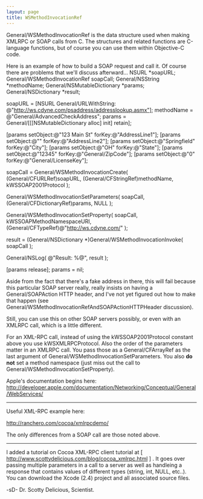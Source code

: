```yaml
---
layout: page
title: WSMethodInvocationRef
---
```


General/WSMethodInvocationRef is the data structure used when making XMLRPC or SOAP calls from C. The structures and related functions are C-language functions, but of course you can use them within Objective-C code.

Here is an example of how to build a SOAP request and call it. Of course there are problems that we'll discuss afterward...
    NSURL                 *soapURL;
General/WSMethodInvocationRef  soapCall;
General/NSString              *methodName;
General/NSMutableDictionary   *params;
General/NSDictionary          *result;

soapURL    = [NSURL General/URLWithString:
    @"http://ws.cdyne.com/psaddress/addresslookup.asmx"];
methodName = @"General/AdvancedCheckAddress";
params     = General/[[[NSMutableDictionary alloc] init] retain];

[params setObject:@"123 Main St" forKey:@"AddressLine1"];
[params setObject:@""            forKey:@"AddressLine2"];
[params setObject:@"Springfield" forKey:@"City"];
[params setObject:@"OH"          forKey:@"State"];
[params setObject:@"12345"       forKey:@"General/ZipCode"];
[params setObject:@"0"           forKey:@"General/LicenseKey"];

soapCall = General/WSMethodInvocationCreate(
    (General/CFURLRef)soapURL,
    (General/CFStringRef)methodName,
    kWSSOAP2001Protocol );

General/WSMethodInvocationSetParameters(
    soapCall,
    (General/CFDictionaryRef)params,
    NULL );

General/WSMethodInvocationSetProperty(
    soapCall,
    kWSSOAPMethodNamespaceURI,
    (General/CFTypeRef)@"http://ws.cdyne.com/" );


result = (General/NSDictionary *)General/WSMethodInvocationInvoke( soapCall );

General/NSLog( @"Result: %@", result );

[params release];
params = nil;

Aside from the fact that there's a fake address in there, this will fail because this particular SOAP server really, really insists on having a General/SOAPAction HTTP header, and I've not yet figured out how to make that happen (see General/WSMethodInvocationRefAndSOAPActionHTTPHeader discussion).

Still, you can use this on other SOAP servers possibly, or even with an XMLRPC call, which is a little different.

For an XML-RPC call, instead of using the kWSSOAP2001Protocol constant above you use kWSXMLRPCProtocol. Also the order of the parameters matter in an XMLRPC call. You pass those as a General/CFArrayRef as the last argument of General/WSMethodInvocationSetParameters. You also **do not** set a method namespace (just miss out the call to General/WSMethodInvocationSetProperty).

Apple's documentation begins here:
http://developer.apple.com/documentation/Networking/Conceptual/General/WebServices/

----

Useful XML-RPC example here:

http://ranchero.com/cocoa/xmlrpcdemo/

The only differences from a SOAP call are those noted above.


----

I added a tutorial on Cocoa XML-RPC client tutorial at [ http://www.scottydelicious.com/blog/cocoa_xmlrpc.html ] . It goes over passing multiple parameters in a call to a server as well as handleing a response that contains values of different types (string, int, NULL, etc..). You can download the Xcode (2.4) project and all associated source files.

-sD-
Dr. Scotty Delicious, Scientist.
